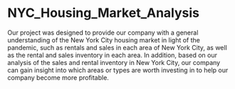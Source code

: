 # NYC_Housing_Market_Analysis
Our project was designed to provide our company with a general understanding of the New York City housing market in light of the pandemic, such as rentals and sales in each area of New York City, as well as the rental and sales inventory in each area. In addition, based on our analysis of the sales and rental inventory in New York City, our company can gain insight into which areas or types are worth investing in to help our company become more profitable.	
